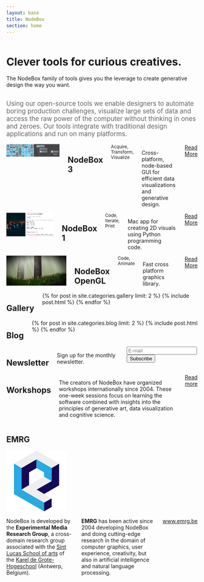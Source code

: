 ```yaml
---
layout: base
title: NodeBox
section: home
---
```

<div class="hero row">
  <div class="sixteen columns">
    <div class="hero-text">
      <h1>Clever tools for curious creatives.</h1>
      <p>The NodeBox family of tools gives you the leverage to create generative design the way you want.</p>
    </div>
  </div>
</div>

<div class="summary row">
  <div class="sixteen columns">
    <p style="font-size: 120%; color: #666">Using our open-source tools we enable designers to automate boring production challenges, visualize large sets of data and access the raw power of the computer without thinking in ones and zeroes. Our tools integrate with traditional design applications and run on many platforms.</p>
  </div>
</div>

<div class="versions row">
  <div class="eight columns featured app">
    <a href="/node/">
      <img src="/media/homepage/nodebox-3.jpg" alt="NodeBox 3 screenshot">
    </a>
    <h2>NodeBox 3</h2>
    <small>Acquire, Transform, Visualize</small>
    <p>Cross-platform, node-based GUI for efficient data visualizations and generative design.</p>
    <a class="read-more" href="/node/">Read More</a>
  </div>
  <div class="four columns app">
    <a href="/code/">
      <img src="/media/homepage/nodebox-1.jpg" alt="NodeBox 1 screenshot">
    </a>
    <h2>NodeBox 1</h2>
    <small>Code, Iterate, Print</small>
    <p>Mac app for creating 2D visuals using Python programming code.</p>
    <a class="read-more" href="/code/">Read More</a>
  </div>
  <div class="four columns app">
    <a href="/opengl/">
      <img src="/media/homepage/nodebox-opengl.jpg" alt="NodeBox OpenGL screenshot">
    </a>
    <h2>NodeBox OpenGL</h2>
    <small>Code, Animate</small>      
    <p>Fast cross platform graphics library.</p>
    <a class="read-more" href="/opengl/">Read More</a>
  </div>
</div>

<div class="gallery row">
  <div class="eight columns">
  <h2>Gallery</h2>
  {% for post in site.categories.gallery limit: 2 %}
    {% include post.html %}
  {% endfor %}
  </div>
  <div class="eight columns">
  <h2>Blog</h2>
  {% for post in site.categories.blog limit: 2 %}
    {% include post.html %}
  {% endfor %}
  </div>
</div>
  
<div class="connect row">
  <div class="eight columns">
    <h2>Newsletter</h2>
    <p>Sign up for the monthly newsletter.</p>
      <form action="http://emrg.createsend.com/t/t/s/yhz/" method="post" class="signup">
        <div> 
          <input type="email" placeholder="E-mail" name="cm-yhz-yhz" id="yhz-yhz" />
          <input type="submit" value="Subscribe" />
        </div>
      </form>

  </div>
  <div class="eight columns">
    <h2>Workshops</h2>
    <p>The creators of NodeBox have organized workshops internationally since 2004. These one-week sessions focus on learning the software combined with insights into the principles of generative art, data visualization and cognitive science.</p>
    <a class="read-more" href="http://www.emrg.be/teaching/">Read more</a>
  </div>
</div>

<div class="emrg row">
  <h2 class="fourteen columns offset-by-two">EMRG</h2>
  <div class="two columns">
    <a href="http://www.emrg.be/"><img src="/media/homepage/emrg-logo.png" alt="Logo of EMRG"></a>
  </div>
  <div class="six columns">
    <p>NodeBox is developed by the <strong>Experimental Media Research Group</strong>, a cross-domain research group associated with the <a href="http://www.sintlucasantwerpen.be/">Sint Lucas School of arts</a> of the <a href="http://www.kdg.be/">Karel de Grote-Hogeschool</a> (Antwerp, Belgium). </p>
    <p><strong>EMRG</strong> has been active since 2004 developing NodeBox and doing cutting-edge research in the domain of computer graphics, user experience, creativity, but also in artificial intelligence and natural language processing.</p>
    <p><a href="http://www.emrg.be/">www.emrg.be</a></p>
  </div>
</div>


